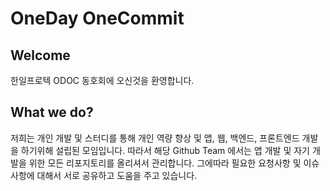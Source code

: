 # OneDay OneCommit

## Welcome
한일프로텍 ODOC 동호회에 오신것을 환영합니다.


## What we do?
저희는 개인 개발 및 스터디를 통해 개인 역량 향상 및 앱, 웹, 백엔드, 프론트엔드 개발을 하기위해 설립된 모임입니다. 
따라서 해당 Github Team 에서는 앱 개발 및 자기 개발을 위한 모든 리포지토리를 올리셔서 관리합니다. 그에따라 필요한 
요청사항 및 이슈 사항에 대해서 서로 공유하고 도움을 주고 있습니다.


## 
